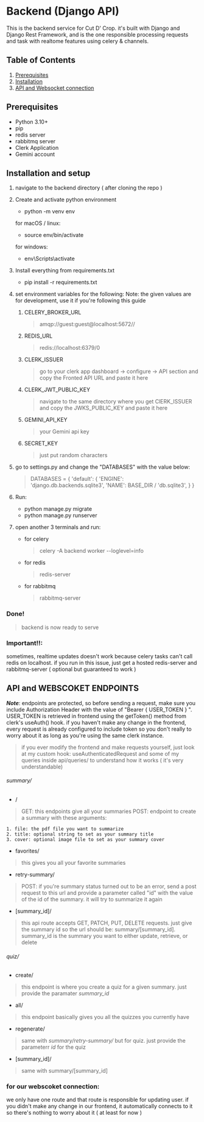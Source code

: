 # Backend (Django API)

This is the backend service for Cut D' Crop.
it's built with Django and Django Rest Framework,
and is the one responsible processing requests 
and task with realtome features using celery & channels.

## Table of Contents
1. [Prerequisites](#-prerequisites)
2. [Installation](#-installation-and-setup)
3. [API and Websocket connection](#-api-and-websocket-endpoints)

## Prerequisites
- Python 3.10+
- pip
- redis server
- rabbitmq server
- Clerk Application
- Gemini account 

## Installation and setup 
1. navigate to the backend directory 
( after cloning the repo )

2. Create and activate python environment
   - python -m venv env
     
   for macOS / linux:
   - source env/bin/activate
     
   for windows:
   - env\Scripts\activate
3. Install everything from requirements.txt
   - pip install -r requirements.txt
4. set environment variables for the following:
   Note: the given values are for development,
   use it if you're following this guide
   1. CELERY_BROKER_URL
      > amqp://guest:guest@localhost:5672//
   2. REDIS_URL
      > redis://localhost:6379/0
   3. CLERK_ISSUER
      > go to your clerk app dashboard -> configure -> API section
      and copy the Fronted API URL and paste it here
   4. CLERK_JWT_PUBLIC_KEY
      > navigate to the same directory where you get
      ClERK_ISSUER and copy the JWKS_PUBLIC_KEY
      and paste it here
   5. GEMINI_API_KEY
      > your Gemini api key
   6. SECRET_KEY
      > just put random characters 
5. go to settings.py and change the "DATABASES" with the
   value below:
    > DATABASES = {
       'default': {
          'ENGINE': 'django.db.backends.sqlite3',
          'NAME': BASE_DIR / 'db.sqlite3',
        }
      }
6. Run:
   - python manage.py migrate
   - python manage.py runserver
7. open another 3 terminals and run:
   - for celery
     > celery -A backend worker --loglevel=info
   - for redis
     > redis-server
   - for rabbitmq
     > rabbitmq-server
### Done!
 > backend is now ready to serve
### Important!!:
sometimes, realtime updates doesn't work
because celery tasks can't call redis on localhost.
if you run in this issue, just get a hosted redis-server 
and rabbitmq-server ( optional but guaranteed to work )

## API and WEBSCOKET ENDPOINTS

***Note***: endpoints are protected, 
so before sending a request, make sure 
you include Authorization Header with the
value of "Bearer { USER_TOKEN } ".
USER_TOKEN is retrieved in frontend using the 
getToken() method from clerk's useAuth() hook.
if you haven't make any change in the frontend,
every request is already configured to include
token so you don't really to worry about it as long as 
you're using the same clerk instance. 
> if you ever modify the frontend and make requests yourself,
just look at my custom hook: useAuthenticatedRequest and some
of my queries inside api/queries/ to understand how it works
( it's very understandable)

###### summary/

- /
  
> GET: this endpoints give all your summaries
> POST: endpoint to create a summary with these arguments:
> 
    1. file: the pdf file you want to summarize
    2. title: optional string to set as your summary title
    3. cover: optional image file to set as your summary cover
    
- favorites/
  
> this gives you all your favorite summaries

-  retry-summary/
  
> POST: if you're summary status turned out to be
  an error, send a post request to this url and provide
  a parameter called "id" with the value of the id of the summary.
  it will try to summarize it again

- [summary_id]/
  
> this api route accepts GET, PATCH, PUT, DELETE requests.
  just give the summary id so the url should be:
  summary/[summary_id]. summary_id is the summary you want to either
  update, retrieve, or delete

###### quiz/

- create/
  
> this endpoint is where you create a quiz for a
  given summary. just provide the paramater _summary_id_

- all/

> this endpoint basically gives you all the quizzes you currently have

- regenerate/

> same with _summary/retry-summary/_ but for quiz.
  just provide the parameterr _id_ for the quiz

- [summary_id]/

> same with summary/[summary_id]

### for our webscoket connection:
we only have one route and that route is
responsible for updating user. if you 
didn't make any change in our frontend, 
it automatically connects to it
so there's nothing to worry about it 
( at least for now )
